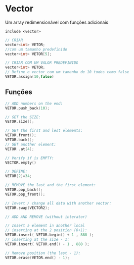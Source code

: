 # Vector
Um array redimensionável com funções adicionais

`include <vector> `

```cpp
// CRIAR
vector<int> VETOR;
//com um tamanho predefinido
vector<int> VETOR[5];
```


```cpp
// CRIAR COM UM VALOR PREDEFINIDO
vector<int> VETOR;
// Define o vector com um tamanho de 10 todos como false
VETOR.assign(10,false)
```

## Funções

```cpp
// ADD numbers on the end:  
VETOR.push_back(10);
```

```cpp
// GET the SIZE:  
VETOR.size();
```

```cpp
// GET the first and lest elements:  
VETOR.front();
VETOR.back();
// GET another element:  
VETOR .at(4);
```

```cpp
// Verify if is EMPTY:  
VECTOR.empty()
```

```cpp
// DEFINE:
VETOR[2]=34;
```

```cpp
// REMOVE the last and the first element:  
VETOR.pop_back();  
VETOR.pop_front();
```

```cpp
// Invert / change all data with another vector:  
VETOR.swap(VECTOR2);
```

```cpp
// ADD AND REMOVE (without interator)

// Insert a element in another local
// inserting at the 2 position (0+1):  
VETOR.insert( VETOR.begin() + 1 , 888 );
// inserting at the size - 1:  
VETOR.insert( VETOR.end() - 1 , 888 );

// Remove position (the last - 1):  
VETOR.erase(VETOR.end() - 1);
```
